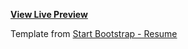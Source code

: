 **[View Live Preview](https://joshhn.github.io/)**

Template from [Start Bootstrap - Resume](https://startbootstrap.com/theme/resume/)

